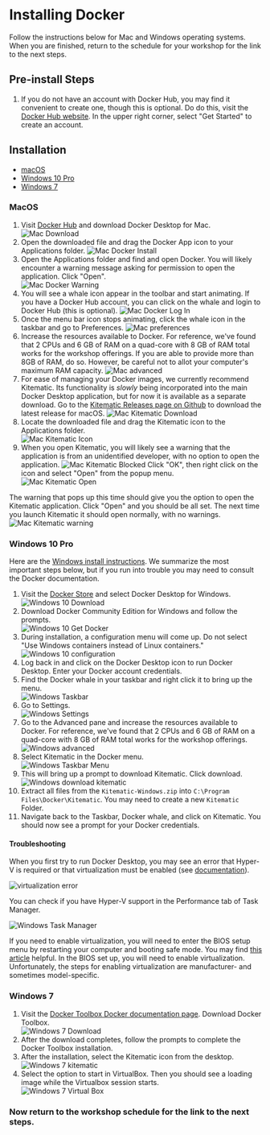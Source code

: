 # Installing Docker

Follow the instructions below for Mac and Windows operating systems.
When you are finished, return to the schedule for your workshop for the link to the next steps.

## Pre-install Steps

1. If you do not have an account with  Docker Hub, you may find it convenient to create one, though this is optional. Do do this, visit the [Docker Hub website](https://hub.docker.com/). In the upper right corner, select "Get Started" to create an account.


## Installation

* [macOS](#macos)
* [Windows 10 Pro](#windows-10-pro)
* [Windows 7](#windows-7)

### MacOS

1. Visit [Docker Hub](https://hub.docker.com/editions/community/docker-ce-desktop-mac) and download Docker Desktop for Mac.
![Mac Download](screenshots/mac-00-download.png)
2. Open the downloaded file and drag the Docker App icon to your Applications folder.
![Mac Docker Install](screenshots/mac-01-applications.png)
3. Open the Applications folder and find and open Docker. You will likely encounter a warning message asking for permission to open the application. Click "Open".  
![Mac Docker Warning](screenshots/mac-02-security_warning.png)
4. You will see a whale icon appear in the toolbar and start animating. If you have a Docker Hub account, you can click on the whale and login to Docker Hub (this is optional).
![Mac Docker Log In](screenshots/mac-03-docker_login.png)
5. Once the menu bar icon stops animating, click the whale icon in the taskbar and go to Preferences.
![Mac preferences](screenshots/mac-preferences.png)
6. Increase the resources available to Docker. For reference, we've found that 2 CPUs and 6 GB of RAM on a quad-core with 8 GB of RAM total works for the workshop offerings. If you are able to provide more than 8GB of RAM, do so. However, be careful not to allot your computer's maximum RAM capacity. 
![Mac advanced](screenshots/mac-advanced-settings.png)
7. For ease of managing your Docker images, we currently recommend Kitematic. Its functionality is *slowly* being incorporated into the main Docker Desktop application, but for now it is available as a separate download. Go to the [Kitematic Releases page on Github](https://github.com/docker/kitematic/releases) to download the latest release for macOS.
![Mac Kitematic Download](screenshots/mac-download-kitematic.png)
9. Locate the downloaded file and drag the Kitematic icon to the Applications folder.  
![Mac Kitematic Icon](screenshots/mac-kitematic-icon.png)
10. When you open Kitematic, you will likely see a warning that the application is from an unidentified developer, with no option to open the application.
![Mac Kitematic Blocked](screenshots/mac-kitematic-blocked.png)
Click "OK", then right click on the icon and select "Open" from the popup menu.  
![Mac Kitematic Open](screenshots/mac-kitematic-open.png)

The warning that pops up this time should give you the option to open the Kitematic application. Click "Open" and you should be all set. The next time you launch Kitematic it should open normally, with no warnings.
![Mac Kitematic warning](screenshots/mac-kitematic-warning.png)


### Windows 10 Pro

Here are the [Windows install instructions](https://docs.docker.com/docker-for-windows/install/).
We summarize the most important steps below, but if you run into trouble you may need to consult the Docker documentation.

1. Visit the [Docker Store](https://hub.docker.com/editions/community/docker-ce-desktop-windows) and select Docker Desktop for Windows.  
![Windows 10 Download](screenshots/win10-00-download.png)
2. Download Docker Community Edition for Windows and follow the prompts.  
![Windows 10 Get Docker](screenshots/win10-01-getdocker.png)
3. During installation, a configuration menu will come up. Do not select "Use Windows containers instead of Linux containers."  
![Windows 10 configuration](screenshots/win10-configuration.png)
4. Log back in and click on the Docker Desktop icon to run Docker Desktop. Enter your Docker account credentials.    
5. Find the Docker whale in your taskbar and right click it to bring up the menu.  
![Windows Taskbar](screenshots/win10-taskbar-whale.png)
6. Go to Settings.  
![Windows Settings](screenshots/win10-taskbar-settings.png)
7. Go to the Advanced pane and increase the resources available to Docker.
For reference, we've found that 2 CPUs and 6 GB of RAM on a quad-core with 8 GB of RAM total works for the workshop offerings.  
![Windows advanced](screenshots/win10-advanced-settings.png)
7. Select Kitematic in the Docker menu.  
![Windows Taskbar Menu](screenshots/win10-taskbar-menu.png)
8. This will bring up a prompt to download Kitematic. Click download.  
![Windows download kitematic](screenshots/win10-download-kitematic.png)
9. Extract all files from the `Kitematic-Windows.zip` into `C:\Program Files\Docker\Kitematic`. You may need to create a new `Kitematic` Folder.  
10. Navigate back to the Taskbar, Docker whale, and click on Kitematic. You should now see a prompt for your Docker credentials.  

#### Troubleshooting

When you first try to run Docker Desktop, you may see an error that Hyper-V is required or that virtualization must be enabled (see [documentation](https://docs.docker.com/docker-for-windows/troubleshoot/#virtualization)).  

![virtualization error](screenshots/win10-virtualization-error.png)

You can check if you have Hyper-V support in the Performance tab of Task Manager.  

![Windows Task Manager](screenshots/win10-taskmanager-hyperv.png)

If you need to enable virtualization, you will need to enter the BIOS setup menu by restarting your computer and booting safe mode. You may find [this article](https://www.laptopmag.com/articles/access-bios-windows-10) helpful.
In the BIOS set up, you will need to enable virtualization.
Unfortunately, the steps for enabling virtualization are manufacturer- and sometimes model-specific.  

### Windows 7

1. Visit the [Docker Toolbox Docker documentation page](https://docs.docker.com/toolbox/toolbox_install_windows/). Download Docker Toolbox.  
![Windows 7 Download](screenshots/win7-00-download.png)
2. After the download completes, follow the prompts to complete the Docker Toolbox installation.  
3. After the installation, select the Kitematic icon from the desktop.  
![Windows 7 kitematic](screenshots/win7-01-kitematic.png)
4. Select the option to start in VirtualBox. Then you should see a loading image while the Virtualbox session starts.  
![Windows 7 Virtual Box](screenshots/win7-02-startingvm.png)


### Now return to the workshop schedule for the link to the next steps.
